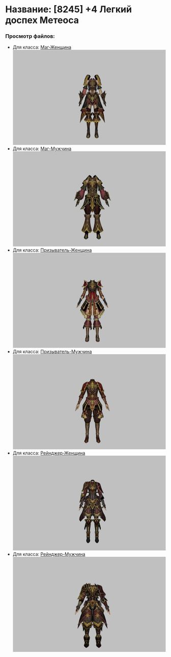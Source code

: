 # Название: [8245] +4 Легкий доспех Метеоса

### Просмотр файлов:
- Для класса: [Маг-Женщина](Маг-Женщина)
![p050030.png](Маг-Женщина/p050030.png)
- Для класса: [Маг-Мужчина](Маг-Мужчина)
![p040030.png](Маг-Мужчина/p040030.png)
- Для класса: [Призыватель-Женщина](Призыватель-Женщина)
![p090030.png](Призыватель-Женщина/p090030.png)
- Для класса: [Призыватель-Мужчина](Призыватель-Мужчина)
![p080030.png](Призыватель-Мужчина/p080030.png)
- Для класса: [Рейнджер-Женщина](Рейнджер-Женщина)
![p030030.png](Рейнджер-Женщина/p030030.png)
- Для класса: [Рейнджер-Мужчина](Рейнджер-Мужчина)
![p020030.png](Рейнджер-Мужчина/p020030.png)
